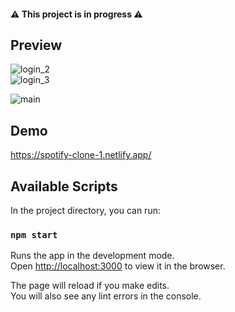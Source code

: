 #### ⚠️ This project is in progress ⚠️

## Preview

![login_2](https://user-images.githubusercontent.com/55871427/96376916-65711180-118a-11eb-85c7-e54d27e17956.JPG) </br>
![login_3](https://user-images.githubusercontent.com/55871427/96376915-643fe480-118a-11eb-8ef4-6648840a9721.JPG) </br>

![main](https://user-images.githubusercontent.com/55871427/96376914-62762100-118a-11eb-86a3-1639dad27da7.JPG) </br>
## Demo

https://spotify-clone-1.netlify.app/

## Available Scripts

In the project directory, you can run:

### `npm start`

Runs the app in the development mode.<br />
Open [http://localhost:3000](http://localhost:3000) to view it in the browser.

The page will reload if you make edits.<br />
You will also see any lint errors in the console.

